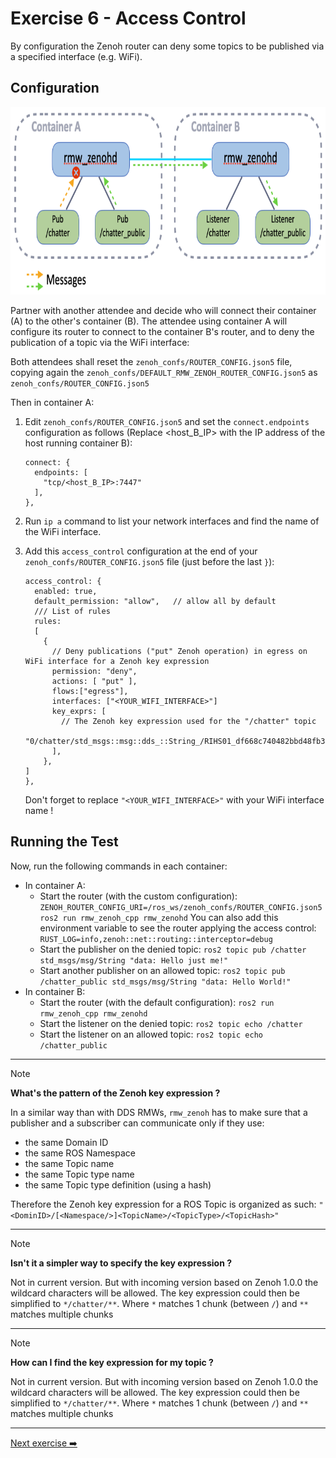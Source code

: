 # Exercise 6 - Access Control

By configuration the Zenoh router can deny some topics to be published via a specified interface (e.g. WiFi).

## Configuration

<p align="center"><img src="pictures/access-control.png"  height="300" alt="access-control"/></p>

Partner with another attendee and decide who will connect their container (A) to the other's container (B). The attendee using container A will configure its router to connect to the container B's router, and to deny the publication of a topic via the WiFi interface:

Both attendees shall reset the `zenoh_confs/ROUTER_CONFIG.json5` file, copying again the `zenoh_confs/DEFAULT_RMW_ZENOH_ROUTER_CONFIG.json5` as `zenoh_confs/ROUTER_CONFIG.json5`

Then in container A:

1. Edit `zenoh_confs/ROUTER_CONFIG.json5` and set the `connect.endpoints` configuration as follows (Replace <host_B_IP> with the IP address of the host running container B):

    ```json5
    connect: {
      endpoints: [
        "tcp/<host_B_IP>:7447"
      ],
    },
    ```

2. Run `ip a` command to list your network interfaces and find the name of the WiFi interface.
3. Add this `access_control` configuration at the end of your `zenoh_confs/ROUTER_CONFIG.json5` file (just before the last `}`):

    ```json5
    access_control: {
      enabled: true,
      default_permission: "allow",   // allow all by default
      /// List of rules
      rules:
      [
        {
          // Deny publications ("put" Zenoh operation) in egress on WiFi interface for a Zenoh key expression
          permission: "deny",
          actions: [ "put" ],
          flows:["egress"],
          interfaces: ["<YOUR_WIFI_INTERFACE>"]
          key_exprs: [
            // The Zenoh key expression used for the "/chatter" topic
            "0/chatter/std_msgs::msg::dds_::String_/RIHS01_df668c740482bbd48fb39d76a70dfd4bd59db1288021743503259e948f6b1a18"
          ],
        },
    ]
    },
    ```

    Don't forget to replace `"<YOUR_WIFI_INTERFACE>"` with your WiFi interface name !

## Running the Test

Now, run the following commands in each container:

* In container A:
  * Start the router (with the custom configuration): `ZENOH_ROUTER_CONFIG_URI=/ros_ws/zenoh_confs/ROUTER_CONFIG.json5 ros2 run rmw_zenoh_cpp rmw_zenohd`
    You can also add this environment variable to see the router applying the access control:
    `RUST_LOG=info,zenoh::net::routing::interceptor=debug`
  * Start the publisher on the denied topic:
    `ros2 topic pub /chatter std_msgs/msg/String "data: Hello just me!"`
  * Start another publisher on an allowed topic:
    `ros2 topic pub /chatter_public std_msgs/msg/String "data: Hello World!"`
* In container B:
  * Start the router (with the default configuration): `ros2 run rmw_zenoh_cpp rmw_zenohd`
  * Start the listener on the denied topic:
    `ros2 topic echo /chatter`
  * Start the listener on an allowed topic:
    `ros2 topic echo /chatter_public`

---

> [!NOTE]
> **What's the pattern of the Zenoh key expression ?**
>
> In a similar way than with DDS RMWs, `rmw_zenoh` has to make sure that a publisher and a subscriber can communicate only if they use:
>
> * the same Domain ID
> * the same ROS Namespace
> * the same Topic name
> * the same Topic type name
> * the same Topic type definition (using a hash)
>
> Therefore the Zenoh key expression for a ROS Topic is organized as such:
> `"<DominID>/[<Namespace/>]<TopicName>/<TopicType>/<TopicHash>"`

---

> [!NOTE]
> **Isn't it a simpler way to specify the key expression ?**
>
> Not in current version.
> But with incoming version based on Zenoh 1.0.0 the wildcard characters will be allowed. The key expression could then be simplified to `*/chatter/**`.
> Where `*` matches 1 chunk (between `/`) and `**` matches multiple chunks

---

> [!NOTE]
> **How can I find the key expression for my topic ?**
>
> Not in current version.
> But with incoming version based on Zenoh 1.0.0 the wildcard characters will be allowed. The key expression could then be simplified to `*/chatter/**`.
> Where `*` matches 1 chunk (between `/`) and `**` matches multiple chunks

---
[Next exercise ➡️](ex-7.md)
